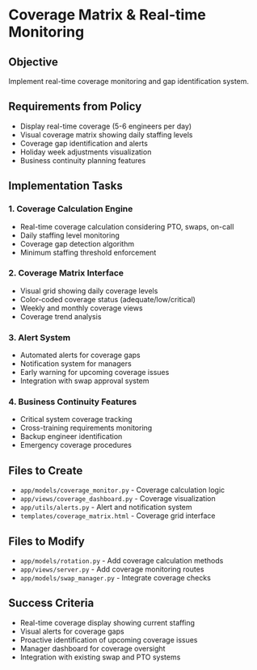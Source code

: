 # Coverage Matrix & Real-time Monitoring

## Objective
Implement real-time coverage monitoring and gap identification system.

## Requirements from Policy
- Display real-time coverage (5-6 engineers per day)
- Visual coverage matrix showing daily staffing levels
- Coverage gap identification and alerts
- Holiday week adjustments visualization
- Business continuity planning features

## Implementation Tasks

### 1. Coverage Calculation Engine
- Real-time coverage calculation considering PTO, swaps, on-call
- Daily staffing level monitoring
- Coverage gap detection algorithm
- Minimum staffing threshold enforcement

### 2. Coverage Matrix Interface
- Visual grid showing daily coverage levels
- Color-coded coverage status (adequate/low/critical)
- Weekly and monthly coverage views
- Coverage trend analysis

### 3. Alert System
- Automated alerts for coverage gaps
- Notification system for managers
- Early warning for upcoming coverage issues
- Integration with swap approval system

### 4. Business Continuity Features
- Critical system coverage tracking
- Cross-training requirements monitoring
- Backup engineer identification
- Emergency coverage procedures

## Files to Create
- `app/models/coverage_monitor.py` - Coverage calculation logic
- `app/views/coverage_dashboard.py` - Coverage visualization
- `app/utils/alerts.py` - Alert and notification system
- `templates/coverage_matrix.html` - Coverage grid interface

## Files to Modify
- `app/models/rotation.py` - Add coverage calculation methods
- `app/views/server.py` - Add coverage monitoring routes
- `app/models/swap_manager.py` - Integrate coverage checks

## Success Criteria
- Real-time coverage display showing current staffing
- Visual alerts for coverage gaps
- Proactive identification of upcoming coverage issues
- Manager dashboard for coverage oversight
- Integration with existing swap and PTO systems